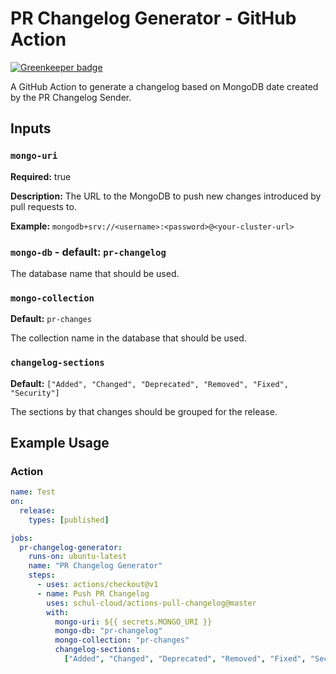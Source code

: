 # PR Changelog Generator - GitHub Action

[![Greenkeeper badge](https://badges.greenkeeper.io/schul-cloud/PR-Changelog-Generator.svg)](https://greenkeeper.io/)

A GitHub Action to generate a changelog based on MongoDB date created by the PR Changelog Sender.

## Inputs

### `mongo-uri`

**Required:** true

**Description:** The URL to the MongoDB to push new changes introduced by pull requests to.

**Example:** `mongodb+srv://<username>:<password>@<your-cluster-url>`

### `mongo-db` - default: `pr-changelog`

The database name that should be used.

### `mongo-collection`

**Default:** `pr-changes`

The collection name in the database that should be used.

### `changelog-sections`

**Default:** `["Added", "Changed", "Deprecated", "Removed", "Fixed", "Security"]`

The sections by that changes should be grouped for the release.

## Example Usage

### Action

```yaml
name: Test
on:
  release:
    types: [published]

jobs:
  pr-changelog-generator:
    runs-on: ubuntu-latest
    name: "PR Changelog Generator"
    steps:
      - uses: actions/checkout@v1
      - name: Push PR Changelog
        uses: schul-cloud/actions-pull-changelog@master
        with:
          mongo-uri: ${{ secrets.MONGO_URI }}
          mongo-db: "pr-changelog"
          mongo-collection: "pr-changes"
          changelog-sections:
            ["Added", "Changed", "Deprecated", "Removed", "Fixed", "Security"]
```

